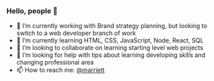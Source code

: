 ### Hello, people 👋

- 🔭 I’m currently working with Brand strategy planning, but looking to switch to a web developer branch of work
- 🌱 I’m currently learning HTML, CSS, JavaScript, Node, React, SQL
- 👯 I’m looking to collaborate on learning starting level web projects
- 🤔 I’m looking for help with tips about learning developing skills and changing professional area
- 📫 How to reach me: <a href="https://twitter.com/marriett"> @marriett </a>
